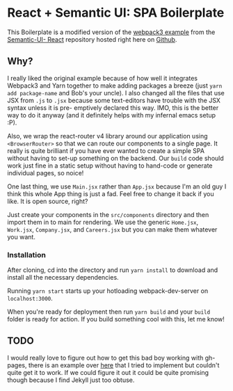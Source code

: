 # React + Semantic UI: SPA Boilerplate

This Boilerplate is a modified version of the [webpack3 example](https://github.com/Semantic-Org/Semantic-UI-React/tree/master/examples/webpack3)
from the [Semantic-UI- React](https://github.com/Semantic-Org/Semantic-UI-React/)
repository hosted right here on [Github](https://github.com).

## Why?
I really liked the original example because of how well it integrates Webpack3
and Yarn together to make adding packages a breeze (just `yarn add package-name`
and Bob's your uncle).  I also changed all the files that use JSX from `.js` to `.jsx`
because some text-editors have trouble with the JSX syntax unless it is pre-
emptively declared this way.  IMO, this is the better way to do it anyway
(and it definitely helps with my infernal emacs setup :P).

Also, we wrap the react-router v4 library around our application using
`<BrowserRouter>` so that we can route our components to a single page. It
really is quite brilliant if you have ever wanted to create a simple SPA without
having to set-up something on the
backend. Our `build` code should work just fine in a static setup without having
to hand-code or generate individual pages, so noice!

One last thing, we use `Main.jsx` rather than `App.jsx` because I'm an old guy
I think this whole App thing is just a fad. Feel free to change it back if you
like. It is open source, right?

Just create your components in the `src/components` directory and then import
them in to main for rendering. We use the generic `Home.jsx`, `Work.jsx`,
`Company.jsx`, and `Careers.jsx` but you can make them whatever you want.

### Installation

After cloning, cd into the directory and run `yarn install` to download and
install all the necessary dependencies.

Running `yarn start` starts up your hotloading webpack-dev-server on
`localhost:3000`.

When you're ready for deployment then run `yarn build` and your `build` folder
is ready for action. If you build something cool with this, let me know!

## TODO

I would really love to figure out how to get this bad boy working with gh-pages,
there is an example over [here](https://github.com/rafrex/spa-github-pages) that I
tried to implement but couldn't quite get it to work.  If we could figure it out
it could be quite promising though because I find Jekyll just too obtuse.
